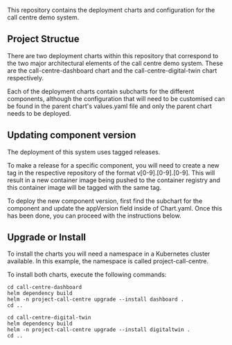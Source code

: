 This repository contains the deployment charts and configuration for the call centre demo system.

## Project Structue

There are two deployment charts within this repository that correspond to the two major architectural elements of the call centre demo system. These are the call-centre-dashboard chart and the call-centre-digital-twin chart respectively.

Each of the deployment charts contain subcharts for the different components, although the configuration that will need to be customised can be found in the parent chart's values.yaml file and only the parent chart needs to be deployed.

## Updating component version

The deployment of this system uses tagged releases.

To make a release for a specific component, you will need to create a new tag in the respective repository of the format v[0-9].[0-9].[0-9]. This will result in a new container image being pushed to the container registry and this container image will be tagged with the same tag.

To deploy the new component version, first find the subchart for the component and update the appVersion field inside of Chart.yaml. Once this has been done, you can proceed with the instructions below.

## Upgrade or Install

To install the charts you will need a namespace in a Kubernetes cluster available. In this example, the namespace is called project-call-centre.

To install both charts, execute the following commands:

```
cd call-centre-dashboard
helm dependency build
helm -n project-call-centre upgrade --install dashboard .
cd ..

cd call-centre-digital-twin
helm dependency build
helm -n project-call-centre upgrade --install digitaltwin .
cd ..
```